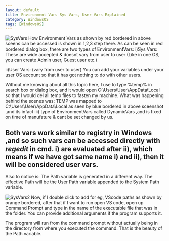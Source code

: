 ```yaml
---
layout: default
title: Environment Vars Sys Vars, User Vars Explained
category: WindowsOS
tags: [WindowsOS]
---
```

![SysVars](https://user-images.githubusercontent.com/11883023/155872097-7dae959d-a0bb-44ed-b66d-f9787bc0363b.jpg)
How Environment Vars as shown by red bordered in above sceens can be accessed is shown in 1,2,3 step there. As can be seen in red bordered dialog box, there are two types of EnvironmentVars: 
i)Sys Vars: These are wide accepted & doesnt vary from user to user (Like in one OS, you can create Admin user, Guest user etc.)

ii)User Vars: (vary from user to user) You can add your variables under your user OS account so that it has got nothing to do with other users.

Without me knowing about all this topic here, I use to type %temp% in search box or dialog box, and it would open C:\Users\User\AppData\Local so that I would del all temp files to fasten my machine. What was happening behind the scenes was: TEMP was mapped to C:\Users\User\AppData\Local as seen by blue bordered in above sceenshot ,and its infact iii) type of EnvironmentVars called DynamicVars ,and is fixed on time of manufature & cant be set changed by us.

Both vars work similar to registry in Windows ,and so such vars can be accessed directly with _regedit_ in cmd.
i) are evaluated after ii), which means if we have got same name i) and ii), then it will be considered user vars.
---
Also to notice is: The Path variable is generated in a different way. The effective Path will be the User Path variable appended to the System Path variable.

![SysVars2](https://user-images.githubusercontent.com/11883023/155871796-40564682-ebd3-464a-8ba1-024293be6f22.jpg)
Now, if I double click to add for eg, VScode paths as shown by orange bordered, after that if I want to run open VS code, open up Command Prompt and type in the name of the executable file that was in the folder. You can provide additional arguments if the program supports it. 

The program will run from the command prompt without actually being in the directory from where you executed the command. That is the beauty of the Path variable.
